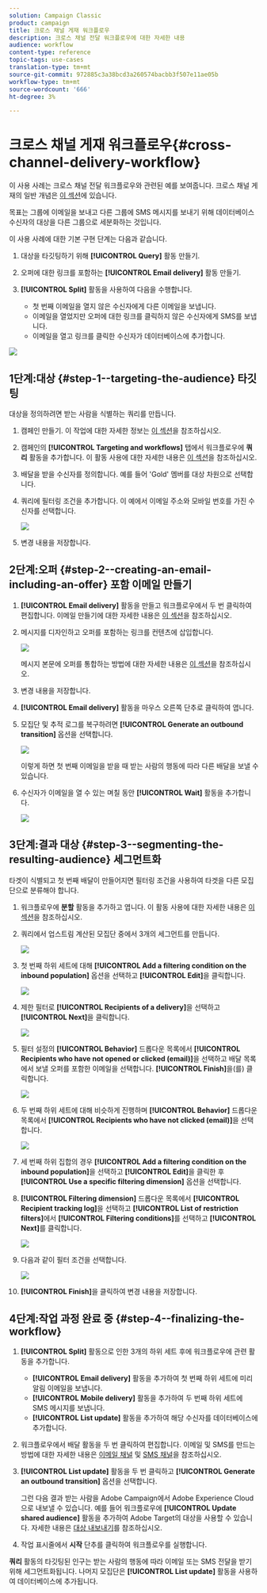 ```yaml
---
solution: Campaign Classic
product: campaign
title: 크로스 채널 게재 워크플로우
description: 크로스 채널 전달 워크플로우에 대한 자세한 내용
audience: workflow
content-type: reference
topic-tags: use-cases
translation-type: tm+mt
source-git-commit: 972885c3a38bcd3a260574bacbb3f507e11ae05b
workflow-type: tm+mt
source-wordcount: '666'
ht-degree: 3%

---
```



# 크로스 채널 게재 워크플로우{#cross-channel-delivery-workflow}

이 사용 사례는 크로스 채널 전달 워크플로우와 관련된 예를 보여줍니다. 크로스 채널 게재의 일반 개념은 [이 섹션](../../workflow/using/cross-channel-deliveries.md)에 있습니다.

목표는 그룹에 이메일을 보내고 다른 그룹에 SMS 메시지를 보내기 위해 데이터베이스 수신자의 대상을 다른 그룹으로 세분화하는 것입니다.

이 사용 사례에 대한 기본 구현 단계는 다음과 같습니다.

1. 대상을 타깃팅하기 위해 **[!UICONTROL Query]** 활동 만들기.
1. 오퍼에 대한 링크를 포함하는 **[!UICONTROL Email delivery]** 활동 만들기.
1. **[!UICONTROL Split]** 활동을 사용하여 다음을 수행합니다.

   * 첫 번째 이메일을 열지 않은 수신자에게 다른 이메일을 보냅니다.
   * 이메일을 열었지만 오퍼에 대한 링크를 클릭하지 않은 수신자에게 SMS를 보냅니다.
   * 이메일을 열고 링크를 클릭한 수신자가 데이터베이스에 추가합니다.

![](assets/wkf_cross-channel_7.png)

## 1단계:대상 {#step-1--targeting-the-audience} 타깃팅

대상을 정의하려면 받는 사람을 식별하는 쿼리를 만듭니다.

1. 캠페인 만들기. 이 작업에 대한 자세한 정보는 [이 섹션](../../campaign/using/setting-up-marketing-campaigns.md#creating-a-campaign)을 참조하십시오.
1. 캠페인의 **[!UICONTROL Targeting and workflows]** 탭에서 워크플로우에 **쿼리** 활동을 추가합니다. 이 활동 사용에 대한 자세한 내용은 [이 섹션](../../workflow/using/query.md)을 참조하십시오.
1. 배달을 받을 수신자를 정의합니다. 예를 들어 &#39;Gold&#39; 멤버를 대상 차원으로 선택합니다.
1. 쿼리에 필터링 조건을 추가합니다. 이 예에서 이메일 주소와 모바일 번호를 가진 수신자를 선택합니다.

   ![](assets/wkf_cross-channel_3.png)

1. 변경 내용을 저장합니다.

## 2단계:오퍼 {#step-2--creating-an-email-including-an-offer} 포함 이메일 만들기

1. **[!UICONTROL Email delivery]** 활동을 만들고 워크플로우에서 두 번 클릭하여 편집합니다. 이메일 만들기에 대한 자세한 내용은 [이 섹션](../../delivery/using/about-email-channel.md)을 참조하십시오.
1. 메시지를 디자인하고 오퍼를 포함하는 링크를 컨텐츠에 삽입합니다.

   ![](assets/wkf_cross-channel_1.png)

   메시지 본문에 오퍼를 통합하는 방법에 대한 자세한 내용은 [이 섹션](../../interaction/using/integrating-an-offer-via-the-wizard.md#delivering-with-a-call-to-the-offer-engine)을 참조하십시오.

1. 변경 내용을 저장합니다.
1. **[!UICONTROL Email delivery]** 활동을 마우스 오른쪽 단추로 클릭하여 엽니다.
1. 모집단 및 추적 로그를 복구하려면 **[!UICONTROL Generate an outbound transition]** 옵션을 선택합니다.

   ![](assets/wkf_cross-channel_2.png)

   이렇게 하면 첫 번째 이메일을 받을 때 받는 사람의 행동에 따라 다른 배달을 보낼 수 있습니다.

1. 수신자가 이메일을 열 수 있는 며칠 동안 **[!UICONTROL Wait]** 활동을 추가합니다.

   ![](assets/wkf_cross-channel_4.png)

## 3단계:결과 대상 {#step-3--segmenting-the-resulting-audience} 세그먼트화

타겟이 식별되고 첫 번째 배달이 만들어지면 필터링 조건을 사용하여 타겟을 다른 모집단으로 분류해야 합니다.

1. 워크플로우에 **분할** 활동을 추가하고 엽니다. 이 활동 사용에 대한 자세한 내용은 [이 섹션](../../workflow/using/split.md)을 참조하십시오.
1. 쿼리에서 업스트림 계산된 모집단 중에서 3개의 세그먼트를 만듭니다.

   ![](assets/wkf_cross-channel_6.png)

1. 첫 번째 하위 세트에 대해 **[!UICONTROL Add a filtering condition on the inbound population]** 옵션을 선택하고 **[!UICONTROL Edit]**&#x200B;을 클릭합니다.

   ![](assets/wkf_cross-channel_8.png)

1. 제한 필터로 **[!UICONTROL Recipients of a delivery]**&#x200B;을 선택하고 **[!UICONTROL Next]**&#x200B;을 클릭합니다.

   ![](assets/wkf_cross-channel_9.png)

1. 필터 설정의 **[!UICONTROL Behavior]** 드롭다운 목록에서 **[!UICONTROL Recipients who have not opened or clicked (email)]**&#x200B;을 선택하고 배달 목록에서 보낼 오퍼를 포함한 이메일을 선택합니다. **[!UICONTROL Finish]**&#x200B;을(를) 클릭합니다.

   ![](assets/wkf_cross-channel_10.png)

1. 두 번째 하위 세트에 대해 비슷하게 진행하며 **[!UICONTROL Behavior]** 드롭다운 목록에서 **[!UICONTROL Recipients who have not clicked (email)]**&#x200B;을 선택합니다.

   ![](assets/wkf_cross-channel_11.png)

1. 세 번째 하위 집합의 경우 **[!UICONTROL Add a filtering condition on the inbound population]**&#x200B;을 선택하고 **[!UICONTROL Edit]**&#x200B;을 클릭한 후 **[!UICONTROL Use a specific filtering dimension]** 옵션을 선택합니다.
1. **[!UICONTROL Filtering dimension]** 드롭다운 목록에서 **[!UICONTROL Recipient tracking log]**&#x200B;을 선택하고 **[!UICONTROL List of restriction filters]**&#x200B;에서 **[!UICONTROL Filtering conditions]**&#x200B;를 선택하고 **[!UICONTROL Next]**&#x200B;를 클릭합니다.

   ![](assets/wkf_cross-channel_12.png)

1. 다음과 같이 필터 조건을 선택합니다.

   ![](assets/wkf_cross-channel_13.png)

1. **[!UICONTROL Finish]**&#x200B;을 클릭하여 변경 내용을 저장합니다.

## 4단계:작업 과정 완료 중 {#step-4--finalizing-the-workflow}

1. **[!UICONTROL Split]** 활동으로 인한 3개의 하위 세트 후에 워크플로우에 관련 활동을 추가합니다.

   * **[!UICONTROL Email delivery]** 활동을 추가하여 첫 번째 하위 세트에 미리 알림 이메일을 보냅니다.
   * **[!UICONTROL Mobile delivery]** 활동을 추가하여 두 번째 하위 세트에 SMS 메시지를 보냅니다.
   * **[!UICONTROL List update]** 활동을 추가하여 해당 수신자를 데이터베이스에 추가합니다.

1. 워크플로우에서 배달 활동을 두 번 클릭하여 편집합니다. 이메일 및 SMS를 만드는 방법에 대한 자세한 내용은 [이메일 채널](../../delivery/using/about-email-channel.md) 및 [SMS 채널](../../delivery/using/sms-channel.md)을 참조하십시오.
1. **[!UICONTROL List update]** 활동을 두 번 클릭하고 **[!UICONTROL Generate an outbound transition]** 옵션을 선택합니다.

   그런 다음 결과 받는 사람을 Adobe Campaign에서 Adobe Experience Cloud으로 내보낼 수 있습니다. 예를 들어 워크플로우에 **[!UICONTROL Update shared audience]** 활동을 추가하여 Adobe Target의 대상을 사용할 수 있습니다. 자세한 내용은 [대상 내보내기](../../integrations/using/importing-and-exporting-audiences.md#exporting-an-audience)를 참조하십시오.

1. 작업 표시줄에서 **시작** 단추를 클릭하여 워크플로우를 실행합니다.

**쿼리** 활동의 타깃팅된 인구는 받는 사람의 행동에 따라 이메일 또는 SMS 전달을 받기 위해 세그먼트화됩니다. 나머지 모집단은 **[!UICONTROL List update]** 활동을 사용하여 데이터베이스에 추가됩니다.
